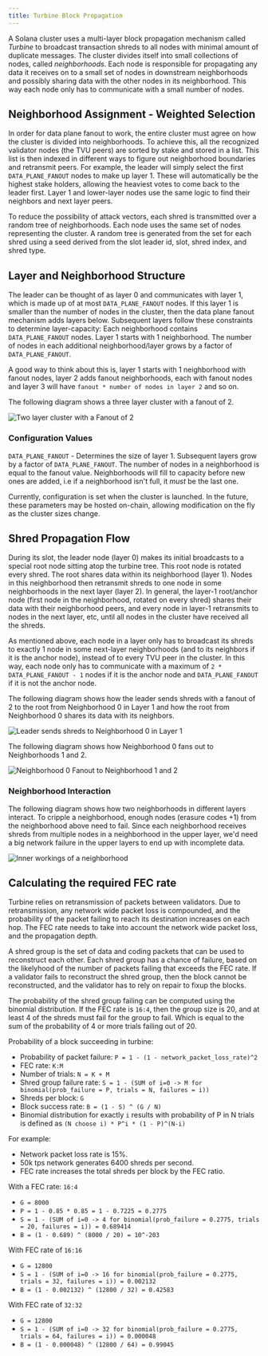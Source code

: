 ```yaml
---
title: Turbine Block Propagation
---
```


A Solana cluster uses a multi-layer block propagation mechanism called _Turbine_ to broadcast transaction shreds to all nodes with minimal amount of duplicate messages. The cluster divides itself into small collections of nodes, called _neighborhoods_. Each node is responsible for propagating any data it receives on to a small set of nodes in downstream neighborhoods and possibly sharing data with the other nodes in its neighborhood. This way each node only has to communicate with a small number of nodes.

## Neighborhood Assignment - Weighted Selection

In order for data plane fanout to work, the entire cluster must agree on how the cluster is divided into neighborhoods. To achieve this, all the recognized validator nodes \(the TVU peers\) are sorted by stake and stored in a list. This list is then indexed in different ways to figure out neighborhood boundaries and retransmit peers. For example, the leader will simply select the first `DATA_PLANE_FANOUT` nodes to make up layer 1. These will automatically be the highest stake holders, allowing the heaviest votes to come back to the leader first. Layer 1 and lower-layer nodes use the same logic to find their neighbors and next layer peers.

To reduce the possibility of attack vectors, each shred is transmitted over a random tree of neighborhoods. Each node uses the same set of nodes representing the cluster. A random tree is generated from the set for each shred using a seed derived from the slot leader id, slot, shred index, and shred type.

## Layer and Neighborhood Structure

The leader can be thought of as layer 0 and communicates with layer 1, which is made up of at most `DATA_PLANE_FANOUT` nodes. If this layer 1 is smaller than the number of nodes in the cluster, then the data plane fanout mechanism adds layers below. Subsequent layers follow these constraints to determine layer-capacity: Each neighborhood contains `DATA_PLANE_FANOUT` nodes. Layer 1 starts with 1 neighborhood. The number of nodes in each additional neighborhood/layer grows by a factor of `DATA_PLANE_FANOUT`.

A good way to think about this is, layer 1 starts with 1 neighborhood with fanout nodes, layer 2 adds fanout neighborhoods, each with fanout nodes and layer 3 will have `fanout * number of nodes in layer 2` and so on.

The following diagram shows a three layer cluster with a fanout of 2.

![Two layer cluster with a Fanout of 2](/img/data-plane.svg)

### Configuration Values

`DATA_PLANE_FANOUT` - Determines the size of layer 1. Subsequent layers grow by a factor of `DATA_PLANE_FANOUT`. The number of nodes in a neighborhood is equal to the fanout value. Neighborhoods will fill to capacity before new ones are added, i.e if a neighborhood isn't full, it _must_ be the last one.

Currently, configuration is set when the cluster is launched. In the future, these parameters may be hosted on-chain, allowing modification on the fly as the cluster sizes change.

## Shred Propagation Flow

During its slot, the leader node \(layer 0\) makes its initial broadcasts to a special root node sitting atop the turbine tree. This root node is rotated every shred. The root shares data within its neighborhood \(layer 1\). Nodes in this neighborhood then retransmit shreds to one node in some neighborhoods in the next layer \(layer 2\). In general, the layer-1 root/anchor node (first node in the neighborhood, rotated on every shred) shares their data with their neighborhood peers, and every node in layer-1 retransmits to nodes in the next layer, etc, until all nodes in the cluster have received all the shreds.

As mentioned above, each node in a layer only has to broadcast its shreds to exactly 1 node in some next-layer neighborhoods (and to its neighbors if it is the anchor node), instead of to every TVU peer in the cluster. In this way, each node only has to communicate with a maximum of `2 * DATA_PLANE_FANOUT - 1` nodes if it is the anchor node and `DATA_PLANE_FANOUT` if it is not the anchor node.

The following diagram shows how the leader sends shreds with a fanout of 2 to the root from Neighborhood 0 in Layer 1 and how the root from Neighborhood 0 shares its data with its neighbors.

![Leader sends shreds to Neighborhood 0 in Layer 1](/img/data-plane-seeding.svg)

The following diagram shows how Neighborhood 0 fans out to Neighborhoods 1 and 2.

![Neighborhood 0 Fanout to Neighborhood 1 and 2](/img/data-plane-fanout.svg)

### Neighborhood Interaction

The following diagram shows how two neighborhoods in different layers interact. To cripple a neighborhood, enough nodes \(erasure codes +1\) from the neighborhood above need to fail. Since each neighborhood receives shreds from multiple nodes in a neighborhood in the upper layer, we'd need a big network failure in the upper layers to end up with incomplete data.

![Inner workings of a neighborhood](/img/data-plane-neighborhood.svg)

## Calculating the required FEC rate

Turbine relies on retransmission of packets between validators. Due to
retransmission, any network wide packet loss is compounded, and the
probability of the packet failing to reach its destination increases
on each hop. The FEC rate needs to take into account the network wide
packet loss, and the propagation depth.

A shred group is the set of data and coding packets that can be used
to reconstruct each other. Each shred group has a chance of failure,
based on the likelyhood of the number of packets failing that exceeds
the FEC rate. If a validator fails to reconstruct the shred group,
then the block cannot be reconstructed, and the validator has to rely
on repair to fixup the blocks.

The probability of the shred group failing can be computed using the
binomial distribution. If the FEC rate is `16:4`, then the group size
is 20, and at least 4 of the shreds must fail for the group to fail.
Which is equal to the sum of the probability of 4 or more trials failing
out of 20.

Probability of a block succeeding in turbine:

- Probability of packet failure: `P = 1 - (1 - network_packet_loss_rate)^2`
- FEC rate: `K:M`
- Number of trials: `N = K + M`
- Shred group failure rate: `S = 1 - (SUM of i=0 -> M for binomial(prob_failure = P, trials = N, failures = i))`
- Shreds per block: `G`
- Block success rate: `B = (1 - S) ^ (G / N)`
- Binomial distribution for exactly `i` results with probability of P in N trials is defined as `(N choose i) * P^i * (1 - P)^(N-i)`

For example:

- Network packet loss rate is 15%.
- 50k tps network generates 6400 shreds per second.
- FEC rate increases the total shreds per block by the FEC ratio.

With a FEC rate: `16:4`

- `G = 8000`
- `P = 1 - 0.85 * 0.85 = 1 - 0.7225 = 0.2775`
- `S = 1 - (SUM of i=0 -> 4 for binomial(prob_failure = 0.2775, trials = 20, failures = i)) = 0.689414`
- `B = (1 - 0.689) ^ (8000 / 20) = 10^-203`

With FEC rate of `16:16`

- `G = 12800`
- `S = 1 - (SUM of i=0 -> 16 for binomial(prob_failure = 0.2775, trials = 32, failures = i)) = 0.002132`
- `B = (1 - 0.002132) ^ (12800 / 32) = 0.42583`

With FEC rate of `32:32`

- `G = 12800`
- `S = 1 - (SUM of i=0 -> 32 for binomial(prob_failure = 0.2775, trials = 64, failures = i)) = 0.000048`
- `B = (1 - 0.000048) ^ (12800 / 64) = 0.99045`

